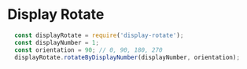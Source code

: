 # Display Rotate

```javascript
  const displayRotate = require('display-rotate');
  const displayNumber = 1;
  const orientation = 90; // 0, 90, 180, 270
  displayRotate.rotateByDisplayNumber(displayNumber, orientation);
```
